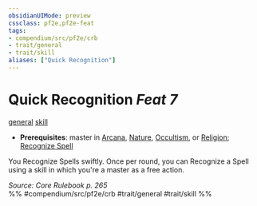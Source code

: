 ```yaml
---
obsidianUIMode: preview
cssclass: pf2e,pf2e-feat
tags:
- compendium/src/pf2e/crb
- trait/general
- trait/skill
aliases: ["Quick Recognition"]
---
```

# Quick Recognition  *Feat 7*  
[general](general.md "General Feat Trait")  [skill](skill.md "Skill Feat Trait")  

- **Prerequisites**: master in [Arcana](skills.md#Arcana), [Nature](skills.md#Nature), [Occultism](skills.md#Occultism), or [Religion](skills.md#Religion); [Recognize Spell](recognize-spell.md)

You Recognize Spells swiftly. Once per round, you can Recognize a Spell using a skill in which you're a master as a free action.

*Source: Core Rulebook p. 265*  
%% #compendium/src/pf2e/crb #trait/general #trait/skill %%